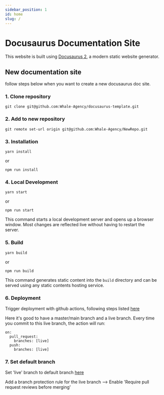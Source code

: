 ```yaml
---
sidebar_position: 1
id: home
slug: /
---
```


# Docusaurus Documentation Site

This website is built using [Docusaurus 2](https://docusaurus.io/), a modern static website generator.

## New documentation site
follow steps below when you want to create a new docusaurus doc site.

### 1. Clone repository

```console
git clone git@github.com:Whale-Agency/docusaurus-template.git
```

### 2. Add to new repository

```console
git remote set-url origin git@github.com:Whale-Agency/NewRepo.git
```

### 3. Installation

```console
yarn install 
```
or 
```console
npm run install 
```

### 4. Local Development

```console
yarn start
```
or
```console
npm run start
```

This command starts a local development server and opens up a browser window. Most changes are reflected live without having to restart the server.

### 5. Build

```console
yarn build
```
or
```console
npm run build
```

This command generates static content into the `build` directory and can be served using any static contents hosting service.


### 6. Deployment

Trigger deployment with github actions, following steps listed [here](https://docusaurus.io/docs/next/deployment#triggering-deployment-with-github-actions)

Here it's good to have a master/main branch and a live branch. Every time you commit to this live branch, the action will run:

```console
on:
  pull_request:
    branches: [live]
  push:
    branches: [live]
```

### 7. Set default branch

Set 'live' branch to default branch [here](https://github.com/Whale-Agency/docusaurus/settings/branches)

Add a branch protection rule for the live branch --> Enable 'Require pull request reviews before merging'